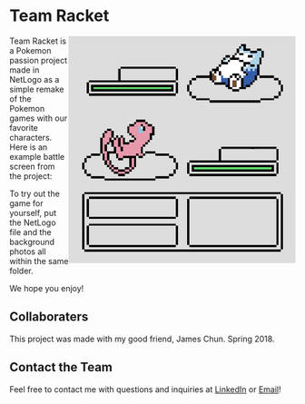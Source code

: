 # Team Racket

<img src="./backgrounds/Mew to Snorlax.png" height="400px" alt="terra photo" align="right"/>

Team Racket is a Pokemon passion project made in NetLogo as a simple remake of the Pokemon games with our favorite characters. Here is an example battle screen from the project:

To try out the game for yourself, put the NetLogo file and the background photos all within the same folder.

We hope you enjoy!

## Collaboraters
This project was made with my good friend, James Chun. Spring 2018.

## Contact the Team
Feel free to contact me with questions and inquiries at [LinkedIn](https://www.linkedin.com/in/jaylan-wu/) or [Email](jaylan.wu@nyu.edu)!
